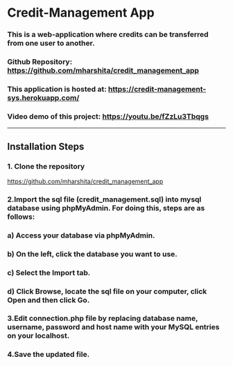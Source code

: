 # Credit-Management App

### This is a web-application where credits can be transferred from one user to another.
### Github Repository: https://github.com/mharshita/credit_management_app

### This application is hosted at: https://credit-management-sys.herokuapp.com/

### Video demo of this project: https://youtu.be/fZzLu3Tbqgs

---

## Installation Steps
### 1. Clone the repository
 https://github.com/mharshita/credit_management_app

### 2.Import the sql file (credit_management.sql) into mysql database using phpMyAdmin. For doing this, steps are as follows:
###  a) Access your database via phpMyAdmin.
###  b) On the left, click the database you want to use.
###  c) Select the Import tab.
###  d) Click Browse, locate the sql file on your computer, click Open and then click Go.

### 3.Edit connection.php file by replacing database name, username, password and host name with your MySQL entries on your localhost.

### 4.Save the updated file.